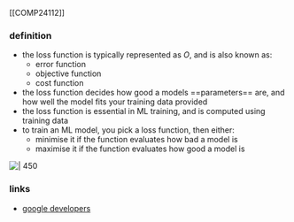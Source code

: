 [[COMP24112]]

### definition
- the loss function is typically represented as $O$, and is also known as:
	- error function
	- objective function
	- cost function
- the loss function decides how good a models ==parameters== are, and how well the model fits your training data provided
- the loss function is essential in ML training, and is computed using training data
- to train an ML model, you pick a loss function, then either:
	- minimise it if the function evaluates how bad a model is
	- maximise it if the function evaluates how good a model is

![ | 450](https://i.imgur.com/ToK5NZh.png)

### links
- [google developers](https://developers.google.com/machine-learning/crash-course/descending-into-ml/training-and-loss#:~:text=Loss%20is%20the%20penalty%20for,otherwise%2C%20the%20loss%20is%20greater.)